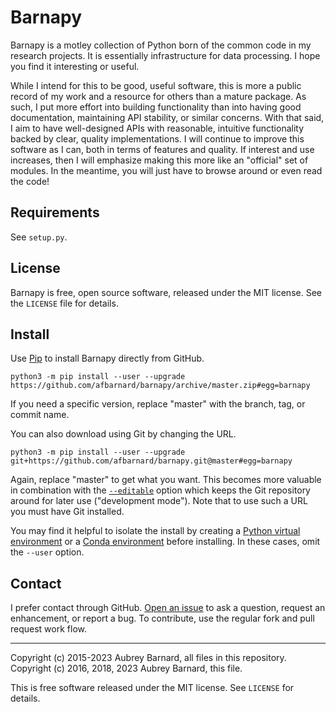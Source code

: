 Barnapy
=======

Barnapy is a motley collection of Python born of the common code in my
research projects.  It is essentially infrastructure for data
processing.  I hope you find it interesting or useful.

While I intend for this to be good, useful software, this is more a
public record of my work and a resource for others than a mature
package.  As such, I put more effort into building functionality than
into having good documentation, maintaining API stability, or similar
concerns.  With that said, I aim to have well-designed APIs with
reasonable, intuitive functionality backed by clear, quality
implementations.  I will continue to improve this software as I can,
both in terms of features and quality.  If interest and use increases,
then I will emphasize making this more like an "official" set of
modules.  In the meantime, you will just have to browse around or even
read the code!


Requirements
------------

See `setup.py`.


License
-------

Barnapy is free, open source software, released under the MIT license.
See the `LICENSE` file for details.


Install
-------

Use [Pip]( https://pip.pypa.io/) to install Barnapy directly from GitHub.

    python3 -m pip install --user --upgrade https://github.com/afbarnard/barnapy/archive/master.zip#egg=barnapy

If you need a specific version, replace "master" with the branch, tag,
or commit name.

You can also download using Git by changing the URL.

    python3 -m pip install --user --upgrade git+https://github.com/afbarnard/barnapy.git@master#egg=barnapy

Again, replace "master" to get what you want.  This becomes more
valuable in combination with the [`--editable`](
https://pip.pypa.io/en/stable/reference/pip_install/#editable-installs)
option which keeps the Git repository around for later use ("development
mode").  Note that to use such a URL you must have Git installed.

You may find it helpful to isolate the install by creating a [Python
virtual environment](
https://packaging.python.org/tutorials/installing-packages/#creating-virtual-environments)
or a [Conda environment](
https://conda.io/docs/user-guide/getting-started.html#managing-envs)
before installing.  In these cases, omit the `--user` option.


Contact
-------

I prefer contact through GitHub.  [Open an issue](
https://github.com/afbarnard/esal/issues/new) to ask a question, request
an enhancement, or report a bug.  To contribute, use the regular fork
and pull request work flow.


-----

Copyright (c) 2015-2023 Aubrey Barnard, all files in this repository.
Copyright (c) 2016, 2018, 2023 Aubrey Barnard, this file.

This is free software released under the MIT license.  See `LICENSE` for
details.
